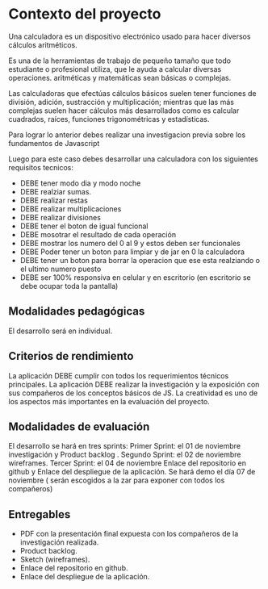 # Contexto del proyecto
Una calculadora es un dispositivo electrónico usado para hacer diversos cálculos aritméticos.

Es una de la herramientas de trabajo de pequeño tamaño que todo estudiante o profesional utiliza, que le ayuda a calcular diversas operaciones. aritméticas y matemáticas sean básicas o complejas.

Las calculadoras que efectúas cálculos básicos suelen tener funciones de división, adición, sustracción y multiplicación; mientras que las más complejas suelen hacer cálculos más desarrollados como es calcular cuadrados, raíces, funciones trigonométricas y estadísticas.

Para lograr lo anterior debes realizar una investigacion previa sobre los fundamentos de Javascript

Luego para este caso debes desarrollar una calculadora con los siguientes requisitos tecnicos:

- DEBE tener modo dia y modo noche
- DEBE realziar sumas.
- DEBE realizar restas
- DEBE realizar multiplicaciones
- DEBE realizar divisiones
- DEBE tener el boton de igual funcional
- DEBE mosotrar el resultado de cada operación
- DEBE mostrar los numero del 0 al 9 y estos deben ser funcionales
- DEBE Poder tener un boton para limpiar y de jar en 0 la calculadora
- DEBE tener un boton para borrar la operacion que ese esta realziando o el ultimo numero puesto
- DEBE ser 100% responsiva en celular y en escritorio (en escritorio se debe ocupar toda la pantalla)

## Modalidades pedagógicas
El desarrollo será en individual.

## Criterios de rendimiento
La aplicación DEBE cumplir con todos los requerimientos técnicos principales.
La aplicación DEBE realizar la investigación y la exposición con sus compañeros de los conceptos básicos de JS.
La creatividad es uno de los aspectos más importantes en la evaluación del proyecto.

## Modalidades de evaluación
El desarrollo se hará en tres sprints:
Primer Sprint:     el 01  de noviembre investigación y Product backlog .
Segundo Sprint: el 02 de noviembre wireframes.
Tercer Sprint:      el 04 de noviembre Enlace del repositorio en github y  Enlace del despliegue de la aplicación.
Se hará demo el día 07 de noviembre ( serán escogidos a la zar  para exponer con todos los compañeros)

## Entregables
- PDF con la presentación final expuesta con los compañeros de la investigación realizada. 
- Product backlog.
- Sketch (wireframes).
- Enlace del repositorio en github.
- Enlace del despliegue de la aplicación.
